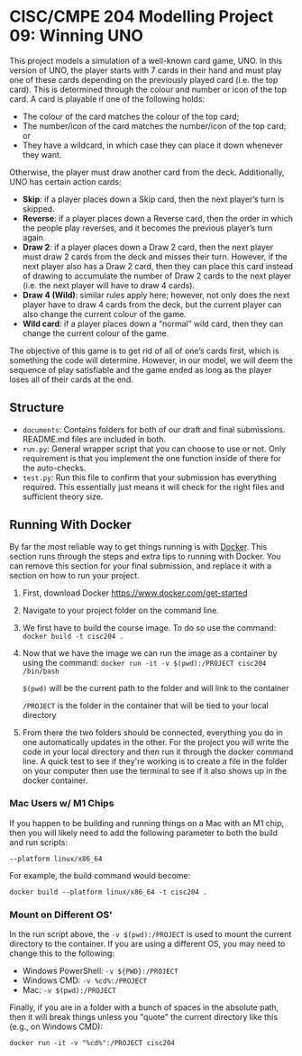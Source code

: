 # CISC/CMPE 204 Modelling Project 09: Winning UNO

This project models a simulation of a well-known card game, UNO. In this version of UNO, the player starts with 7 cards in their hand and must play one of these cards depending on the previously played card (i.e. the top card). This is determined through the colour and number or icon of the top card. A card is playable if one of the following holds:
- The colour of the card matches the colour of the top card;
- The number/icon of the card matches the number/icon of the top card; or
- They have a wildcard, in which case they can place it down whenever they want.

Otherwise, the player must draw another card from the deck.
Additionally, UNO has certain action cards:
- **Skip**: if a player places down a Skip card, then the next player’s turn is skipped.
- **Reverse**: if a player places down a Reverse card, then the order in which the people play reverses, and it becomes the previous player’s turn again.
- **Draw 2**: if a player places down a Draw 2 card, then the next player must draw 2 cards from the deck and misses their turn. However, if the next player also has a Draw 2 card, then they can place this card instead of drawing to accumulate the number of Draw 2 cards to the next player (i.e. the next player will have to draw 4 cards).
- **Draw 4 (Wild)**: similar rules apply here; however, not only does the next player have to draw 4 cards from the deck, but the current player can also change the current colour of the game.
- **Wild card**: if a player places down a “normal” wild card, then they can change the current colour of the game.

The objective of this game is to get rid of all of one’s cards first, which is something the code will determine. However, in our model, we will deem the sequence of play satisfiable and the game ended as long as the player loses all of their cards at the end.

## Structure

* `documents`: Contains folders for both of our draft and final submissions. README.md files are included in both.
* `run.py`: General wrapper script that you can choose to use or not. Only requirement is that you implement the one function inside of there for the auto-checks.
* `test.py`: Run this file to confirm that your submission has everything required. This essentially just means it will check for the right files and sufficient theory size.

## Running With Docker

By far the most reliable way to get things running is with [Docker](https://www.docker.com). This section runs through the steps and extra tips to running with Docker. You can remove this section for your final submission, and replace it with a section on how to run your project.

1. First, download Docker https://www.docker.com/get-started

2. Navigate to your project folder on the command line.

3. We first have to build the course image. To do so use the command:
`docker build -t cisc204 .`

4. Now that we have the image we can run the image as a container by using the command: `docker run -it -v $(pwd):/PROJECT cisc204 /bin/bash`

    `$(pwd)` will be the current path to the folder and will link to the container

    `/PROJECT` is the folder in the container that will be tied to your local directory

5. From there the two folders should be connected, everything you do in one automatically updates in the other. For the project you will write the code in your local directory and then run it through the docker command line. A quick test to see if they're working is to create a file in the folder on your computer then use the terminal to see if it also shows up in the docker container.

### Mac Users w/ M1 Chips

If you happen to be building and running things on a Mac with an M1 chip, then you will likely need to add the following parameter to both the build and run scripts:

```
--platform linux/x86_64
```

For example, the build command would become:

```
docker build --platform linux/x86_64 -t cisc204 .
```

### Mount on Different OS'

In the run script above, the `-v $(pwd):/PROJECT` is used to mount the current directory to the container. If you are using a different OS, you may need to change this to the following:

- Windows PowerShell: `-v ${PWD}:/PROJECT`
- Windows CMD: `-v %cd%:/PROJECT`
- Mac: `-v $(pwd):/PROJECT`

Finally, if you are in a folder with a bunch of spaces in the absolute path, then it will break things unless you "quote" the current directory like this (e.g., on Windows CMD):

```
docker run -it -v "%cd%":/PROJECT cisc204
```
